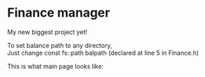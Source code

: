 # Finance manager
My new biggest project yet!  

To set balance path to any directory,  
Just change const fs::path balpath (declared at line 5 in Finance.h)

This is what main page looks like: 


